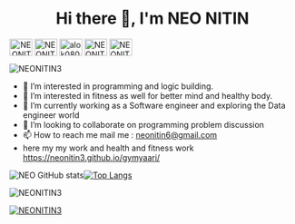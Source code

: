 <h1 align="center">Hi there 👋, I'm NEO NITIN</h1> <p align="left">
<a align="right" href="https://www.linkedin.com/in/nitin-gaur1999/" target="blank"><img align="center" src="https://raw.githubusercontent.com/rahuldkjain/github-profile-readme-generator/master/src/images/icons/Social/linked-in-alt.svg" alt="NEONITIN3" height="30" width="40" /></a>
<a href="https://leetcode.com/neonitin/" target="blank"><img align="center" src="https://raw.githubusercontent.com/rahuldkjain/github-profile-readme-generator/master/src/images/icons/Social/leet-code.svg" alt="NEONITIN3" height="30" width="40" /></a>
<a href="https://www.codechef.com/users/neonitin" target="blank"><img align="center" src="https://cdn.jsdelivr.net/npm/simple-icons@3.1.0/icons/codechef.svg" alt="alok0806" height="30" width="40" /></a>
<a href="https://auth.geeksforgeeks.org/user/nitingaud1999/" target="blank"><img align="center" src="https://raw.githubusercontent.com/rahuldkjain/github-profile-readme-generator/master/src/images/icons/Social/geeks-for-geeks.svg" alt="NEONITIN3" height="30" width="40" /></a>
  <a href="https://www.hackerrank.com/NEONITIN" target="blank"><img align="center" src="https://raw.githubusercontent.com/rahuldkjain/github-profile-readme-generator/master/src/images/icons/Social/hacker-rank.svg" alt="NEONITIN3" height="30" width="40" /></a>
</p>
<p align="left"> <img src="https://komarev.com/ghpvc/?username=NEONITIN3&label=Profile%20views&color=0e75b6&style=flat" alt="NEONITIN3" /> </p>

- 👀 I’m interested in programming and logic building.
- 👀 I’m interested in fitness as well for better mind and healthy body.
- 🌱 I’m currently working as a Software engineer and exploring the Data engineer world
- 💞️ I’m looking to collaborate on programming problem discussion 
- 📫 How to reach me mail me : neonitin6@gmail.com
- here my my work and health and fitness work https://neonitin3.github.io/gymyaari/

<!---
NEONITIN3/NEONITIN3 is a ✨ special ✨ repository because its `README.md` (this file) appears on your GitHub profile.
You can click the Preview link to take a look at your changes.
--->
![NEO GitHub stats](https://github-readme-stats.vercel.app/api?username=NEONITIN3&theme=light&show_icons=true)[![Top Langs](https://github-readme-stats.vercel.app/api/top-langs/?username=NEONITIN3&layout=compact)](https://github.com/NEONITIN3/CARD)
<p><img align="center" src="https://github-readme-streak-stats.herokuapp.com/?user=NEONITIN3&" alt="NEONITIN3" /></p>
<p align="auto"> <a href="https://github.com/ryo-ma/github-profile-trophy"><img src="https://github-profile-trophy.vercel.app/?username=NEONITIN3" alt="NEONITIN3" /></a> </p>
